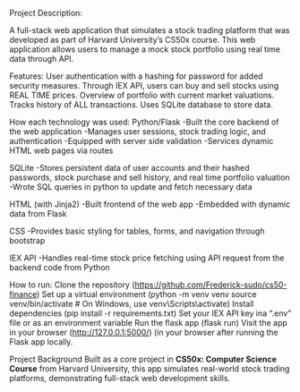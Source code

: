 Project Description:

A full-stack web application that simulates a stock trading platform that was developed as part of Harvard University’s CS50x course. This web application allows users to manage a mock stock portfolio using real time data through API.

Features:
User authentication with a hashing for password for added security measures.
Through IEX API, users can buy and sell stocks using REAL TIME prices.
Overview of portfolio with current market valuations.
Tracks history of ALL transactions.
Uses SQLite database to store data.

How each technology was used:
Python/Flask
-Built the core backend of the web application
-Manages user sessions, stock trading logic, and authentication
-Equipped with server side validation
-Services dynamic HTML web pages via routes

SQLite
-Stores persistent data of user accounts and their hashed passwords, stock purchase and sell history, and real time portfolio valuation
-Wrote SQL queries in python to update and fetch necessary data

HTML (with Jinja2)
-Built frontend of the web app
-Embedded with dynamic data from Flask

CSS
-Provides basic styling for tables, forms, and navigation through bootstrap

IEX API
-Handles real-time stock price fetching using API request from the backend code from Python
	
How to run:
Clone the repository (https://github.com/Frederick-sudo/cs50-finance)
Set up a virtual environment (python -m venv venv source venv/bin/activate # On Windows, use venv\Scripts\activate)
Install dependencies (pip install -r requirements.txt)
Set your IEX API key ina “.env” file or as an environment variable
Run the flask app (flask run)
Visit the app in your browser (http://127.0.0.1:5000/) (in your browser after running the Flask app locally.

Project Background
Built as a core project in **CS50x: Computer Science Course** from Harvard University, this app simulates real-world stock trading platforms, demonstrating full-stack web development skills.
